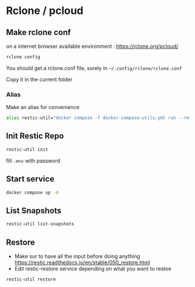 # Rclone / pcloud

## Make rclone conf

on a internet browser available environment : <https://rclone.org/pcloud/>

```bash
rclone config
```

You should get a rclone.conf file, surely in `~/.config/rclone/rclone.conf`

Copy it in the current folder

### Alias

Make an alias for convenience

```bash
alias restic-util="docker compose -f docker-compose-utils.yml run --rm restic-"
```

## Init Restic Repo

```bash
restic-util init
```

fill `.env` with password

## Start service

```bash
docker compose up -d
```

## List Snapshots

```bash
restic-util list-snapshots
```

## Restore

- Make sur to have all the input before doing anything <https://restic.readthedocs.io/en/stable/050_restore.html>
- Edit restic-restore service depending on what you want to restoe

```bash
restic-util restore
```
